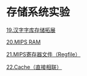 # 存储系统实验

[19.汉字字库存储拓展](https://zhuanlan.zhihu.com/p/144789676)

[20.MIPS RAM](https://zhuanlan.zhihu.com/p/144789676)

[21.MIPS寄存器文件（Regfile）](https://zhuanlan.zhihu.com/p/144955921)

[22.Cache（直接相联）](https://zhuanlan.zhihu.com/p/146959792)
